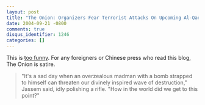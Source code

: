 ```yaml
---
layout: post
title: "The Onion: Organizers Fear Terrorist Attacks On Upcoming Al-Qaeda Convention"
date: 2004-09-21 -0800
comments: true
disqus_identifier: 1246
categories: []
---
```

This is [too
funny](http://www.theonion.com/news/index.php?issue=4038&n=0&pg=2). For
any foreigners or Chinese press who read this blog, The Onion is satire.

> "It's a sad day when an overzealous madman with a bomb strapped to
> himself can threaten our divinely inspired wave of destruction,"
> Jassem said, idly polishing a rifle. "How in the world did we get to
> this point?"

